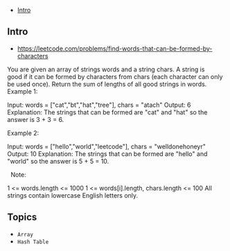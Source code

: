- [Intro](#intro)

## Intro

- https://leetcode.com/problems/find-words-that-can-be-formed-by-characters

You are given an array of strings words and a string chars.
A string is good if it can be formed by characters from chars (each character can only be used once).
Return the sum of lengths of all good strings in words.
 
Example 1:

Input: words = ["cat","bt","hat","tree"], chars = "atach"
Output: 6
Explanation: 
The strings that can be formed are "cat" and "hat" so the answer is 3 + 3 = 6.

Example 2:

Input: words = ["hello","world","leetcode"], chars = "welldonehoneyr"
Output: 10
Explanation: 
The strings that can be formed are "hello" and "world" so the answer is 5 + 5 = 10.

 
Note:

1 <= words.length <= 1000
1 <= words[i].length, chars.length <= 100
All strings contain lowercase English letters only.


## Topics

- `Array`
- `Hash Table`


